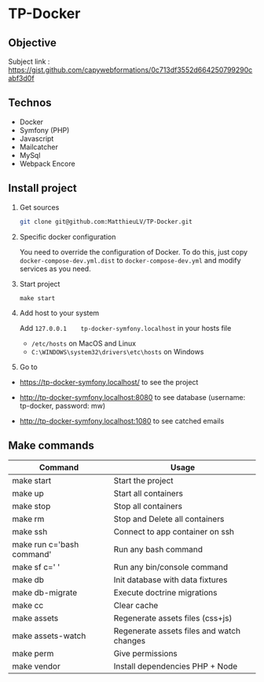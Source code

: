 # TP-Docker

## Objective

Subject link : https://gist.github.com/capywebformations/0c713df3552d664250799290cabf3d0f 

## Technos

- Docker
- Symfony (PHP)
- Javascript
- Mailcatcher
- MySql
- Webpack Encore

## Install project

1. Get sources

    ```bash
    git clone git@github.com:MatthieuLV/TP-Docker.git
    ```  

3. Specific docker configuration

    You need to override the configuration of Docker. To do this, just copy `docker-compose-dev.yml.dist` to
    `docker-compose-dev.yml` and modify services as you need.

4. Start project

    ```
    make start
    ```

5. Add host to your system

    Add `127.0.0.1    tp-docker-symfony.localhost` in your hosts file
    - `/etc/hosts` on MacOS and Linux
    - `C:\WINDOWS\system32\drivers\etc\hosts` on Windows

6. Go to 

- https://tp-docker-symfony.localhost/ to see the project
    
- http://tp-docker-symfony.localhost:8080 to see database (username: tp-docker, password: mw)
    
- http://tp-docker-symfony.localhost:1080 to see catched emails

## Make commands

| Command                     | Usage                                     |
|-----------------------------|-------------------------------------------|
| make start                  | Start the project                         |
| make up                     | Start all containers                      |
| make stop                   | Stop all containers                       |
| make rm                     | Stop and Delete all containers            |
| make ssh                    | Connect to app container on ssh           |
| make run c='bash command'   | Run any bash command                      |
| make sf c=' '               | Run any bin/console command               |
| make db                     | Init database with data fixtures          |
| make db-migrate             | Execute doctrine migrations               |
| make cc                     | Clear cache                               |
| make assets                 | Regenerate assets files (css+js)          |
| make assets-watch           | Regenerate assets files and watch changes |
| make perm                   | Give permissions                          |
| make vendor                 | Install dependencies PHP + Node           |